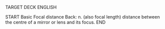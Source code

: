 TARGET DECK
ENGLISH

START
Basic
Focal distance
Back: n. (also focal length) distance between the centre of a mirror or lens and its focus.
END
